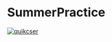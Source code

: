 # SummerPractice
[![quikcser](https://circleci.com/gh/quikcser/SummerPractice.svg?style=svg)](https://circleci.com/gh/quikcser/SummerPractice)
